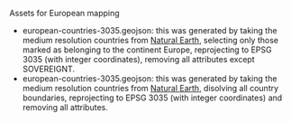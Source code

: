 Assets for European mapping
- european-countries-3035.geojson: this was generated by taking the medium resolution countries from [Natural Earth](https://www.naturalearthdata.com/downloads/50m-cultural-vectors/), selecting only those marked as belonging to the continent Europe, reprojecting to EPSG 3035 (with integer coordinates), removing all attributes except SOVEREIGNT.
- european-countries-3035.geojson: this was generated by taking the medium resolution countries from [Natural Earth](https://www.naturalearthdata.com/downloads/50m-cultural-vectors/), disolving all country boundaries, reprojecting to EPSG 3035 (with integer coordinates) and removing all attributes.
